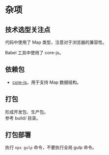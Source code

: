 # 杂项

## 技术选型关注点
代码中使用了 Map 类型，注意对于浏览器的兼容性。

Babel 工具中使用了 core-js。

## 依赖包
- [core-js](https://github.com/zloirock/core-js)，用于支持 Map 数据结构。

## 打包
形成开发包、生产包。  
参考 build/ 目录。

## 打包部署
执行 `npx gulp` 命令，不要执行全局 gulp 命令。

